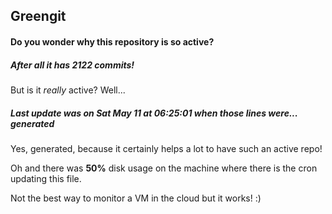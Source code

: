 ## Greengit

#### Do you wonder why this repository is so active?

##### After all it has 2122 commits!

But is it *really* active? Well...

##### Last update was on Sat May 11 at 06:25:01 when those lines were... generated

Yes, generated, because it certainly helps a lot to have such an active repo!

Oh and there was **50%** disk usage on the machine
where there is the cron updating this file.

Not the best way to monitor a VM in the cloud but it works! :)
